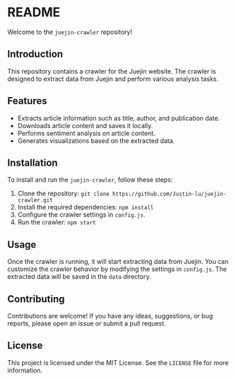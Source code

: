 # README

Welcome to the `juejin-crawler` repository!

## Introduction

This repository contains a crawler for the Juejin website. The crawler is designed to extract data from Juejin and perform various analysis tasks.

## Features

- Extracts article information such as title, author, and publication date.
- Downloads article content and saves it locally.
- Performs sentiment analysis on article content.
- Generates visualizations based on the extracted data.

## Installation

To install and run the `juejin-crawler`, follow these steps:

1. Clone the repository: `git clone https://github.com/Justin-lu/juejin-crawler.git`
2. Install the required dependencies: `npm install`
3. Configure the crawler settings in `config.js`.
4. Run the crawler: `npm start`

## Usage

Once the crawler is running, it will start extracting data from Juejin. You can customize the crawler behavior by modifying the settings in `config.js`. The extracted data will be saved in the `data` directory.

## Contributing

Contributions are welcome! If you have any ideas, suggestions, or bug reports, please open an issue or submit a pull request.

## License

This project is licensed under the MIT License. See the `LICENSE` file for more information.

